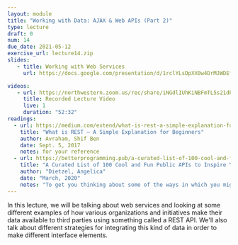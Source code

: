 ```yaml
---
layout: module
title: "Working with Data: AJAX & Web APIs (Part 2)"
type: lecture
draft: 0
num: 14
due_date: 2021-05-12
exercise_url: lecture14.zip
slides:
   - title: Working with Web Services
     url: https://docs.google.com/presentation/d/1rclYLsDpXX0w4DrMJWDEfn1QkUDfzA0rbcVlUN2Ke8A/edit?usp=sharing

videos:
   - url: https://northwestern.zoom.us/rec/share/iNGdlIUhKiNBFmTL5s21dPz7miFxphzOZ2UFwlF5XbZBlGdK424qd1RMqLZPnbtr.DffsiKECO7A2K9yD
     title: Recorded Lecture Video
     live: 1
     duration: "52:32"
readings:
  - url: https://medium.com/extend/what-is-rest-a-simple-explanation-for-beginners-part-1-introduction-b4a072f8740f
    title: "What is REST — A Simple Explanation for Beginners"
    author: Avraham, Shif Ben 
    date: Sept. 5, 2017
    notes: for your reference
  - url: https://betterprogramming.pub/a-curated-list-of-100-cool-and-fun-public-apis-to-inspire-your-next-project-7600ce3e9b3
    title: "A Curated List of 100 Cool and Fun Public APIs to Inspire Your Next Project"
    author: "Dietzel, Angelica"
    date: "March, 2020"
    notes: "To get you thinking about some of the ways in which you might incorporate third-party data into your app or website."
---
```


In this lecture, we will be talking about web services and looking at some different examples of how various organizations and initiatives make their data available to third parties using something called a REST API. We'll also talk about different strategies for integrating this kind of data in order to make different interface elements.

